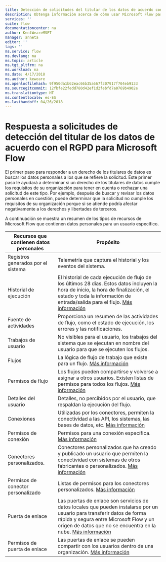 ```yaml
---
title: Detección de solicitudes del titular de los datos de acuerdo con el RGPD en Microsoft Flow | Microsoft Docs
description: Obtenga información acerca de cómo usar Microsoft Flow para responder a solicitudes de detección del titular de los datos de acuerdo con el RGPD.
services: ''
suite: flow
documentationcenter: na
author: KentWeareMSFT
manager: anneta
editor: ''
tags: ''
ms.service: flow
ms.devlang: na
ms.topic: article
ms.tgt_pltfrm: na
ms.workload: na
ms.date: 4/17/2018
ms.author: keweare
ms.openlocfilehash: 9f950da1b62eac66b35a667f307917f704eb9133
ms.sourcegitcommit: 12fbfe22fedd780d42ef1d2febfd7a0769b4902e
ms.translationtype: HT
ms.contentlocale: es-ES
ms.lasthandoff: 04/26/2018
---
```

# <a name="responding-to-gdpr-data-subject-discovery-requests-for-microsoft-flow"></a>Respuesta a solicitudes de detección del titular de los datos de acuerdo con el RGPD para Microsoft Flow

El primer paso para responder a un derecho de los titulares de datos es buscar los datos personales a los que se refiere la solicitud. Este primer paso le ayudará a determinar si un derecho de los titulares de datos cumple los requisitos de su organización para tener en cuenta o rechazar una solicitud de este tipo. Por ejemplo, después de buscar y revisar los datos personales en cuestión, puede determinar que la solicitud no cumple los requisitos de su organización porque si se atiende podría afectar negativamente a los derechos y libertades de terceros.

A continuación se muestra un resumen de los tipos de recursos de Microsoft Flow que contienen datos personales para un usuario específico.

|**Recursos que contienen datos personales**|**Propósito**|
|-----|-----|
|Registros generados por el sistema|Telemetría que captura el historial y los eventos del sistema.|
|Historial de ejecución|El historial de cada ejecución de flujo de los últimos 28 días. Estos datos incluyen la hora de inicio, la hora de finalización, el estado y toda la información de entrada/salida para el flujo. [Más información](https://flow.microsoft.com/blog/download-history-recurrence/)|
|Fuente de actividades| Proporciona un resumen de las actividades de flujo, como el estado de ejecución, los errores y las notificaciones.|
|Trabajos de usuario|No visibles para el usuario, los trabajos del sistema que se ejecutan en nombre del usuario para que se ejecuten los flujos.|
|Flujos|La lógica de flujo de trabajo que existe para un flujo. [Más información](https://docs.microsoft.com/flow/get-started-logic-flow)|
|Permisos de flujo|Los flujos pueden compartirse y volverse a asignar a otros usuarios. Existen listas de permisos para todos los flujos. [Más información](https://docs.microsoft.com/flow/frequently-asked-questions#can-i-share-the-flows-i-create)|
|Detalles del usuario|Detalles, no percibidos por el usuario, que respaldan la ejecución del flujo.|
|Conexiones|Utilizadas por los conectores, permiten la conectividad a las API, los sistemas, las bases de datos, etc. [Más información](https://docs.microsoft.com/flow/add-manage-connections)|
|Permisos de conexión|Permisos para una conexión específica. [Más información](https://docs.microsoft.com/flow/add-manage-connections)|
|Conectores personalizados.|Conectores personalizados que ha creado y publicado un usuario que permiten la conectividad con sistemas de otros fabricantes o personalizados. [Más información](https://docs.microsoft.com/connectors/custom-connectors/)|
|Permisos de conector personalizado|Listas de permisos para los conectores personalizados. [Más información](https://docs.microsoft.com/connectors/custom-connectors/share)|
|Puerta de enlace|Las puertas de enlace son servicios de datos locales que pueden instalarse por un usuario para transferir datos de forma rápida y segura entre Microsoft Flow y un origen de datos que no se encuentra en la nube. [Más información](https://docs.microsoft.com/flow/gateway-manage)|
|Permisos de puerta de enlace|Las puertas de enlace se pueden compartir con los usuarios dentro de una organización. [Más información](https://go.microsoft.com/fwlink/?linkid=872249)|
